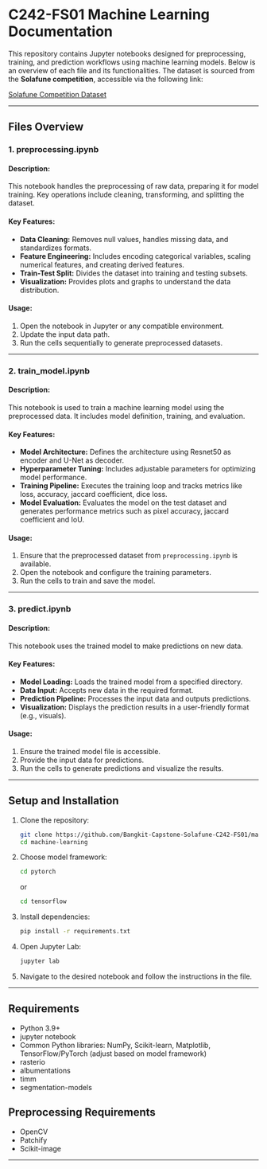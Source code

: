 # C242-FS01 Machine Learning Documentation

This repository contains Jupyter notebooks designed for preprocessing, training, and prediction workflows using machine learning models. Below is an overview of each file and its functionalities. The dataset is sourced from the **Solafune competition**, accessible via the following link:

[Solafune Competition Dataset](https://solafune.com/competitions/d91572d9-1680-4b9e-b372-25e71093f81a?menu=data&tab=)

---

## Files Overview

### 1. **preprocessing.ipynb**
#### Description:
This notebook handles the preprocessing of raw data, preparing it for model training. Key operations include cleaning, transforming, and splitting the dataset.

#### Key Features:
- **Data Cleaning:** Removes null values, handles missing data, and standardizes formats.
- **Feature Engineering:** Includes encoding categorical variables, scaling numerical features, and creating derived features.
- **Train-Test Split:** Divides the dataset into training and testing subsets.
- **Visualization:** Provides plots and graphs to understand the data distribution.

#### Usage:
1. Open the notebook in Jupyter or any compatible environment.
2. Update the input data path.
3. Run the cells sequentially to generate preprocessed datasets.

---

### 2. **train_model.ipynb**
#### Description:
This notebook is used to train a machine learning model using the preprocessed data. It includes model definition, training, and evaluation.

#### Key Features:
- **Model Architecture:** Defines the architecture using Resnet50 as encoder and U-Net as decoder.
- **Hyperparameter Tuning:** Includes adjustable parameters for optimizing model performance.
- **Training Pipeline:** Executes the training loop and tracks metrics like loss, accuracy, jaccard coefficient, dice loss.
- **Model Evaluation:** Evaluates the model on the test dataset and generates performance metrics such as pixel accuracy, jaccard coefficient and IoU.

#### Usage:
1. Ensure that the preprocessed dataset from `preprocessing.ipynb` is available.
2. Open the notebook and configure the training parameters.
3. Run the cells to train and save the model.

---

### 3. **predict.ipynb**
#### Description:
This notebook uses the trained model to make predictions on new data.

#### Key Features:
- **Model Loading:** Loads the trained model from a specified directory.
- **Data Input:** Accepts new data in the required format.
- **Prediction Pipeline:** Processes the input data and outputs predictions.
- **Visualization:** Displays the prediction results in a user-friendly format (e.g., visuals).

#### Usage:
1. Ensure the trained model file is accessible.
2. Provide the input data for predictions.
3. Run the cells to generate predictions and visualize the results.

---

## Setup and Installation
1. Clone the repository:
   ```bash
   git clone https://github.com/Bangkit-Capstone-Solafune-C242-FS01/machine-learning
   cd machine-learning
   ```
2. Choose model framework:
   ```bash
   cd pytorch
   ```
   or
   ```bash
   cd tensorflow
   ```
4. Install dependencies:
   ```bash
   pip install -r requirements.txt
   ```
5. Open Jupyter Lab:
   ```bash
   jupyter lab
   ```
4. Navigate to the desired notebook and follow the instructions in the file.

---

## Requirements
- Python 3.9+
- jupyter notebook
- Common Python libraries: NumPy, Scikit-learn, Matplotlib, TensorFlow/PyTorch (adjust based on model framework)
- rasterio
- albumentations
- timm
- segmentation-models

## Preprocessing Requirements
- OpenCV
- Patchify
- Scikit-image

---

